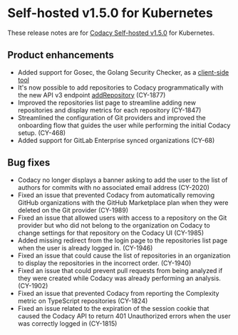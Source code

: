 # Self-hosted v1.5.0 for Kubernetes

These release notes are for [Codacy Self-hosted v1.5.0](https://github.com/codacy/chart/releases/tag/1.5.0) for Kubernetes.

## Product enhancements

-    Added support for Gosec, the Golang Security Checker, as a [client-side tool](../../related-tools/client-side-tools.md)
-    It's now possible to add repositories to Codacy programmatically with the new API v3 endpoint [addRepository](https://app.codacy.com/api/api-docs#addrepository) (CY-1877)
-    Improved the repositories list page to streamline adding new repositories and display metrics for each repository (CY-1847)
-    Streamlined the configuration of Git providers and improved the onboarding flow that guides the user while performing the initial Codacy setup. (CY-468)
-    Added support for GitLab Enterprise synced organizations (CY-68)

## Bug fixes

-    Codacy no longer displays a banner asking to add the user to the list of authors for commits with no associated email address (CY-2020)
-    Fixed an issue that prevented Codacy from automatically removing GitHub organizations with the GitHub Marketplace plan when they were deleted on the Git provider (CY-1989)
-    Fixed an issue that allowed users with access to a repository on the Git provider but who did not belong to the organization on Codacy to change settings for that repository on the Codacy UI (CY-1985)
-    Added missing redirect from the login page to the repositories list page when the user is already logged in. (CY-1946)
-    Fixed an issue that could cause the list of repositories in an organization to display the repositories in the incorrect order. (CY-1940)
-    Fixed an issue that could prevent pull requests from being analyzed if they were created while Codacy was already performing an analysis. (CY-1902)
-    Fixed an issue that prevented Codacy from reporting the Complexity metric on TypeScript repositories (CY-1824)
-    Fixed an issue related to the expiration of the session cookie that caused the Codacy API to return 401 Unauthorized errors when the user was correctly logged in (CY-1815)
